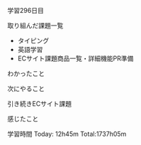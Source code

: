 学習296日目

取り組んだ課題一覧

- タイピング
- 英語学習
- ECサイト課題商品一覧・詳細機能PR準備

わかったこと

次にやること

引き続きECサイト課題

感じたこと

学習時間 Today: 12h45m Total:1737h05m